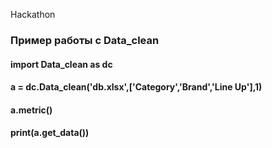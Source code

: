 Hackathon

### Пример работы с Data_clean
#### import Data_clean as dc
#### a = dc.Data_clean('db.xlsx',['Category','Brand','Line Up'],1)
#### a.metric()
#### print(a.get_data())
